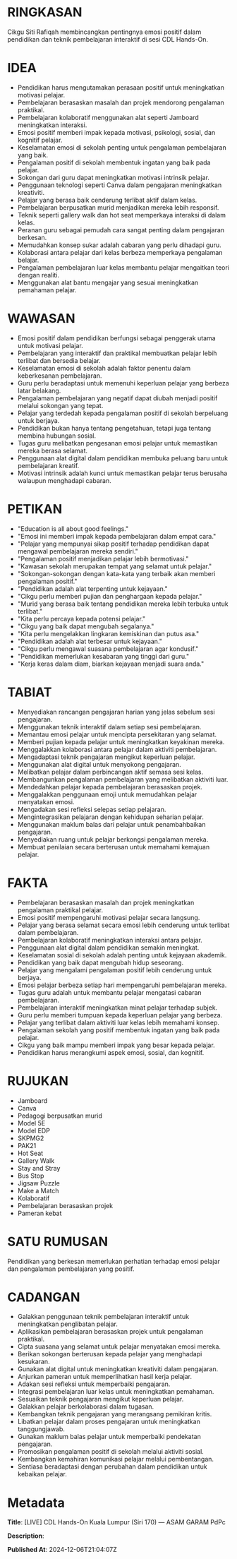 # RINGKASAN
Cikgu Siti Rafiqah membincangkan pentingnya emosi positif dalam pendidikan dan teknik pembelajaran interaktif di sesi CDL Hands-On.

# IDEA
- Pendidikan harus mengutamakan perasaan positif untuk meningkatkan motivasi pelajar.
- Pembelajaran berasaskan masalah dan projek mendorong pengalaman praktikal.
- Pembelajaran kolaboratif menggunakan alat seperti Jamboard meningkatkan interaksi.
- Emosi positif memberi impak kepada motivasi, psikologi, sosial, dan kognitif pelajar.
- Keselamatan emosi di sekolah penting untuk pengalaman pembelajaran yang baik.
- Pengalaman positif di sekolah membentuk ingatan yang baik pada pelajar.
- Sokongan dari guru dapat meningkatkan motivasi intrinsik pelajar.
- Penggunaan teknologi seperti Canva dalam pengajaran meningkatkan kreativiti.
- Pelajar yang berasa baik cenderung terlibat aktif dalam kelas.
- Pembelajaran berpusatkan murid menjadikan mereka lebih responsif.
- Teknik seperti gallery walk dan hot seat memperkaya interaksi di dalam kelas.
- Peranan guru sebagai pemudah cara sangat penting dalam pengajaran berkesan.
- Memudahkan konsep sukar adalah cabaran yang perlu dihadapi guru.
- Kolaborasi antara pelajar dari kelas berbeza memperkaya pengalaman belajar.
- Pengalaman pembelajaran luar kelas membantu pelajar mengaitkan teori dengan realiti.
- Menggunakan alat bantu mengajar yang sesuai meningkatkan pemahaman pelajar.

# WAWASAN
- Emosi positif dalam pendidikan berfungsi sebagai penggerak utama untuk motivasi pelajar.
- Pembelajaran yang interaktif dan praktikal membuatkan pelajar lebih terlibat dan bersedia belajar.
- Keselamatan emosi di sekolah adalah faktor penentu dalam keberkesanan pembelajaran.
- Guru perlu beradaptasi untuk memenuhi keperluan pelajar yang berbeza latar belakang.
- Pengalaman pembelajaran yang negatif dapat diubah menjadi positif melalui sokongan yang tepat.
- Pelajar yang terdedah kepada pengalaman positif di sekolah berpeluang untuk berjaya.
- Pendidikan bukan hanya tentang pengetahuan, tetapi juga tentang membina hubungan sosial.
- Tugas guru melibatkan pengesanan emosi pelajar untuk memastikan mereka berasa selamat.
- Penggunaan alat digital dalam pendidikan membuka peluang baru untuk pembelajaran kreatif.
- Motivasi intrinsik adalah kunci untuk memastikan pelajar terus berusaha walaupun menghadapi cabaran.

# PETIKAN
- "Education is all about good feelings."
- "Emosi ini memberi impak kepada pembelajaran dalam empat cara."
- "Pelajar yang mempunyai sikap positif terhadap pendidikan dapat mengawal pembelajaran mereka sendiri."
- "Pengalaman positif menjadikan pelajar lebih bermotivasi."
- "Kawasan sekolah merupakan tempat yang selamat untuk pelajar."
- "Sokongan-sokongan dengan kata-kata yang terbaik akan memberi pengalaman positif."
- "Pendidikan adalah alat terpenting untuk kejayaan."
- "Cikgu perlu memberi pujian dan penghargaan kepada pelajar."
- "Murid yang berasa baik tentang pendidikan mereka lebih terbuka untuk terlibat."
- "Kita perlu percaya kepada potensi pelajar."
- "Cikgu yang baik dapat mengubah segalanya."
- "Kita perlu mengelakkan lingkaran kemiskinan dan putus asa."
- "Pendidikan adalah alat terbesar untuk kejayaan."
- "Cikgu perlu mengawal suasana pembelajaran agar kondusif."
- "Pendidikan memerlukan kesabaran yang tinggi dari guru."
- "Kerja keras dalam diam, biarkan kejayaan menjadi suara anda."

# TABIAT
- Menyediakan rancangan pengajaran harian yang jelas sebelum sesi pengajaran.
- Menggunakan teknik interaktif dalam setiap sesi pembelajaran.
- Memantau emosi pelajar untuk mencipta persekitaran yang selamat.
- Memberi pujian kepada pelajar untuk meningkatkan keyakinan mereka.
- Menggalakkan kolaborasi antara pelajar dalam aktiviti pembelajaran.
- Mengadaptasi teknik pengajaran mengikut keperluan pelajar.
- Menggunakan alat digital untuk menyokong pengajaran.
- Melibatkan pelajar dalam perbincangan aktif semasa sesi kelas.
- Membangunkan pengalaman pembelajaran yang melibatkan aktiviti luar.
- Mendedahkan pelajar kepada pembelajaran berasaskan projek.
- Menggalakkan penggunaan emoji untuk memudahkan pelajar menyatakan emosi.
- Mengadakan sesi refleksi selepas setiap pelajaran.
- Mengintegrasikan pelajaran dengan kehidupan seharian pelajar.
- Menggunakan maklum balas dari pelajar untuk penambahbaikan pengajaran.
- Menyediakan ruang untuk pelajar berkongsi pengalaman mereka.
- Membuat penilaian secara berterusan untuk memahami kemajuan pelajar.

# FAKTA
- Pembelajaran berasaskan masalah dan projek meningkatkan pengalaman praktikal pelajar.
- Emosi positif mempengaruhi motivasi pelajar secara langsung.
- Pelajar yang berasa selamat secara emosi lebih cenderung untuk terlibat dalam pembelajaran.
- Pembelajaran kolaboratif meningkatkan interaksi antara pelajar.
- Penggunaan alat digital dalam pendidikan semakin meningkat.
- Keselamatan sosial di sekolah adalah penting untuk kejayaan akademik.
- Pendidikan yang baik dapat mengubah hidup seseorang.
- Pelajar yang mengalami pengalaman positif lebih cenderung untuk berjaya.
- Emosi pelajar berbeza setiap hari mempengaruhi pembelajaran mereka.
- Tugas guru adalah untuk membantu pelajar mengatasi cabaran pembelajaran.
- Pembelajaran interaktif meningkatkan minat pelajar terhadap subjek.
- Guru perlu memberi tumpuan kepada keperluan pelajar yang berbeza.
- Pelajar yang terlibat dalam aktiviti luar kelas lebih memahami konsep.
- Pengalaman sekolah yang positif membentuk ingatan yang baik pada pelajar.
- Cikgu yang baik mampu memberi impak yang besar kepada pelajar.
- Pendidikan harus merangkumi aspek emosi, sosial, dan kognitif.

# RUJUKAN
- Jamboard
- Canva
- Pedagogi berpusatkan murid
- Model 5E
- Model EDP
- SKPMG2
- PAK21
- Hot Seat
- Gallery Walk
- Stay and Stray
- Bus Stop
- Jigsaw Puzzle
- Make a Match
- Kolaboratif
- Pembelajaran berasaskan projek
- Pameran kebat

# SATU RUMUSAN
Pendidikan yang berkesan memerlukan perhatian terhadap emosi pelajar dan pengalaman pembelajaran yang positif.

# CADANGAN
- Galakkan penggunaan teknik pembelajaran interaktif untuk meningkatkan penglibatan pelajar.
- Aplikasikan pembelajaran berasaskan projek untuk pengalaman praktikal.
- Cipta suasana yang selamat untuk pelajar menyatakan emosi mereka.
- Berikan sokongan berterusan kepada pelajar yang menghadapi kesukaran.
- Gunakan alat digital untuk meningkatkan kreativiti dalam pengajaran. 
- Anjurkan pameran untuk memperlihatkan hasil kerja pelajar.
- Adakan sesi refleksi untuk memperbaiki pengajaran.
- Integrasi pembelajaran luar kelas untuk meningkatkan pemahaman.
- Sesuaikan teknik pengajaran mengikut keperluan pelajar.
- Galakkan pelajar berkolaborasi dalam tugasan.
- Kembangkan teknik pengajaran yang merangsang pemikiran kritis.
- Libatkan pelajar dalam proses pengajaran untuk meningkatkan tanggungjawab.
- Gunakan maklum balas pelajar untuk memperbaiki pendekatan pengajaran.
- Promosikan pengalaman positif di sekolah melalui aktiviti sosial.
- Kembangkan kemahiran komunikasi pelajar melalui pembentangan. 
- Sentiasa beradaptasi dengan perubahan dalam pendidikan untuk kebaikan pelajar.

# Metadata
**Title**: [LIVE] CDL Hands-On Kuala Lumpur (Siri 170) — ASAM GARAM PdPc

**Description**: 

**Published At**: 2024-12-06T21:04:07Z